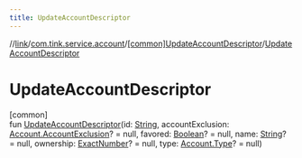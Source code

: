 ```yaml
---
title: UpdateAccountDescriptor
---
```

//[link](../../../index.html)/[com.tink.service.account](../index.html)/[[common]UpdateAccountDescriptor](index.html)/[UpdateAccountDescriptor](-update-account-descriptor.html)



# UpdateAccountDescriptor



[common]\
fun [UpdateAccountDescriptor](-update-account-descriptor.html)(id: [String](https://kotlinlang.org/api/latest/jvm/stdlib/kotlin/-string/index.html), accountExclusion: [Account.AccountExclusion](../../com.tink.model.account/[common]-account/-account-exclusion/index.html)? = null, favored: [Boolean](https://kotlinlang.org/api/latest/jvm/stdlib/kotlin/-boolean/index.html)? = null, name: [String](https://kotlinlang.org/api/latest/jvm/stdlib/kotlin/-string/index.html)? = null, ownership: [ExactNumber](../../com.tink.model.misc/[common]-exact-number/index.html)? = null, type: [Account.Type](../../com.tink.model.account/[common]-account/-type/index.html)? = null)




